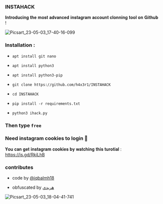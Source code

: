 ### INSTAHACK
𝐈𝐧𝐭𝐫𝐨𝐝𝐮𝐜𝐢𝐧𝐠 𝐭𝐡𝐞 𝐦𝐨𝐬𝐭 𝐚𝐝𝐯𝐚𝐧𝐜𝐞𝐝 𝐢𝐧𝐬𝐭𝐚𝐠𝐫𝐚𝐦 𝐚𝐜𝐜𝐨𝐮𝐧𝐭 𝐜𝐥𝐨𝐧𝐧𝐢𝐧𝐠 𝐭𝐨𝐨𝐥 𝐨𝐧 𝐆𝐢𝐭𝐡𝐮𝐛 !

![Picsart_23-05-03_17-40-16-099](https://user-images.githubusercontent.com/92029487/235906028-4bb3bd4c-2c84-4fdb-87c8-04837eca7016.png)



### Installation :

* `apt install git nano`

* `apt install python3`

* `apt install python3-pip`

* `git clone https://github.com/h4x3r1/INSTAHACK`

* `cd INSTAHACK`

* `pip install -r requirements.txt`

* `python3 ihack.py`

### Then type `free`

### Need instagram cookies to login 🍪

𝐘𝐨𝐮 𝐜𝐚𝐧 𝐠𝐞𝐭 𝐢𝐧𝐬𝐭𝐚𝐠𝐫𝐚𝐦 𝐜𝐨𝐨𝐤𝐢𝐞𝐬 𝐛𝐲 𝐰𝐚𝐭𝐜𝐡𝐢𝐧𝐠 
𝐭𝐡𝐢𝐬 𝐭𝐮𝐫𝐨𝐭𝐢𝐚𝐥 :   https://is.gd/RkiLhB



### contributes

- code by [@iqbalmh18](https://instagram.com/iqbalmh18)

- obfuscated by [هريدي](https://github.com/h4x3r1)

![Picsart_23-05-03_18-04-41-741](https://user-images.githubusercontent.com/92029487/235910844-4d81473c-fd07-47c1-ac4c-f8b1e2f38f07.png)

